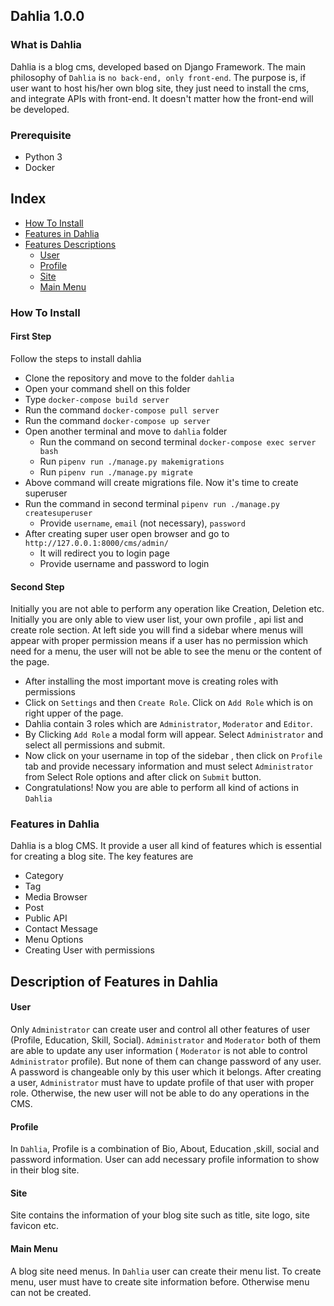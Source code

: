 ## Dahlia 1.0.0

### What is Dahlia
Dahlia is a blog cms, developed based on Django Framework. The main philosophy of `Dahlia` is `no back-end, only front-end`. The purpose is, if user want to host his/her own blog site, they just need to install the cms, and integrate APIs with front-end. It doesn't matter how the front-end will be developed. 

### Prerequisite
* Python 3
* Docker

## Index

* [How To Install](https://github.com/farhapartex/dahlia#how-to-install)
* [Features in Dahlia](https://github.com/farhapartex/dahlia#features-in-dahlia)
* [Features Descriptions](https://github.com/farhapartex/dahlia#description-of-features-in-dahlia)
  * [User](https://github.com/farhapartex/dahlia#user)
  * [Profile](https://github.com/farhapartex/dahlia#profile)
  * [Site](https://github.com/farhapartex/dahlia#site)
  * [Main Menu](https://github.com/farhapartex/dahlia#main-menu)

### How To Install

#### First Step
Follow the steps to install dahlia

* Clone the repository and move to the folder `dahlia`
* Open your command shell on this folder
* Type `docker-compose build server`
* Run the command `docker-compose pull server`
* Run the command `docker-compose up server`
* Open another terminal and move to `dahlia` folder
  * Run the command on second terminal `docker-compose exec server bash`
  * Run `pipenv run ./manage.py makemigrations`
  * Run `pipenv run ./manage.py migrate`
* Above command will create migrations file. Now it's time to create superuser
* Run the command in second terminal `pipenv run ./manage.py createsuperuser`
  * Provide `username`, `email` (not necessary), `password` 
* After creating super user open browser and go to `http://127.0.0.1:8000/cms/admin/`
  * It will redirect you to login page
  * Provide username and password to login

#### Second Step
Initially you are not able to perform any operation like Creation, Deletion etc. Initially you are only able to view user list, your own profile , api list and create role section. At left side you will find a sidebar where menus will appear with proper permission means if a user has no permission which need for a menu, the user will not be able to see the menu or the content of the page.

* After installing the most important move is creating roles with permissions
* Click on `Settings` and then `Create Role`. Click on `Add Role` which is on right upper of the page. 
* Dahlia contain 3 roles which are `Administrator`, `Moderator` and `Editor`.
* By Clicking `Add Role` a modal form will appear. Select `Administrator` and select all permissions and submit. 
* Now click on your username in top of the sidebar , then click on `Profile` tab and provide necessary information and must select `Administrator` from Select Role options and after click on `Submit` button.
* Congratulations! Now you are able to perform all kind of actions in `Dahlia`

### Features in Dahlia

Dahlia is a blog CMS. It provide a user all kind of features which is essential for creating a blog site. The key features are
* Category
* Tag
* Media Browser
* Post
* Public API
* Contact Message
* Menu Options
* Creating User with permissions

## Description of Features in Dahlia

#### User 
Only `Administrator` can create user and control all other features of user (Profile, Education, Skill, Social). `Administrator` and `Moderator` both of them are able to update any user information ( `Moderator` is not able to control `Administrator` profile). But none of them can change password of any user. A password is changeable only by this user which it belongs. 
After creating a user, `Administrator` must have to update profile of that user with proper role. Otherwise, the new user will not be able to do any operations in the CMS.

#### Profile
In `Dahlia`, Profile is a combination of Bio, About, Education ,skill, social and password information. User can add necessary profile information to show in their blog site.

#### Site
Site contains the information of your blog site such as title, site logo, site favicon etc. 

#### Main Menu
A blog site need menus. In `Dahlia` user can create their menu list. To create menu, user must have to create site information before. Otherwise menu can not be created.


